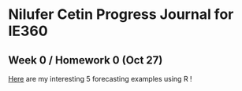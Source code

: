 # Nilufer Cetin Progress Journal for IE360

## Week 0 / Homework 0 (Oct 27)

[Here](files/hmw0.html) are my interesting 5 forecasting examples using R !